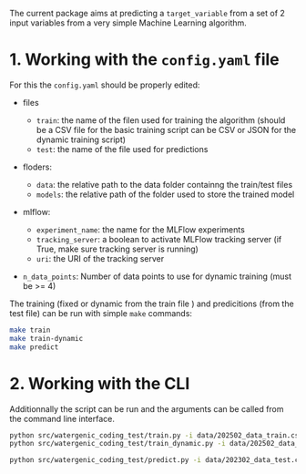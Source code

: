 The current package aims at predicting a `target_variable` from a set of 2 input variables from a very simple Machine Learning algorithm.


# 1. Working with the `config.yaml` file

For this the `config.yaml` should be properly edited:
* files
    * `train`: the name of the filen used for training the algorithm (should be a CSV file for the basic training script can be CSV or JSON for the dynamic training script)
    * `test`: the name of the file used for predictions
* floders:
    * `data`: the relative path to the data folder containng the train/test files
    * `models`: the relative path of the folder used to store the trained model
* mlflow:
    * `experiment_name`: the name for the MLFlow experiments
    * `tracking_server`: a boolean to activate MLFlow tracking server (if True, make sure tracking server is running)
    * `uri`: the URI of the tracking server

* `n_data_points`: Number of data points to use for dynamic training (must be >= 4)

The training (fixed or dynamic from the train file ) and predicitions (from the test file) can be run with simple `make` commands:
``` bash
make train
make train-dynamic
make predict
```

# 2. Working with the CLI
Additionnally the script can be run and the arguments can be called from the
command line interface.

``` bash
python src/watergenic_coding_test/train.py -i data/202502_data_train.csv
python src/watergenic_coding_test/train_dynamic.py -i data/202502_data_train.json -n 8

python src/watergenic_coding_test/predict.py -i data/202302_data_test.csv
```
